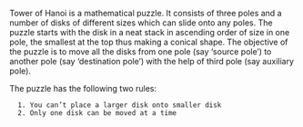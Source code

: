 Tower of Hanoi is a mathematical puzzle. 
It consists of three poles and a number of disks of different sizes which can slide onto any poles. 
The puzzle starts with the disk in a neat stack in ascending order of size in one pole, 
the smallest at the top thus making a conical shape. 
The objective of the puzzle is to move all the disks from one pole (say ‘source pole’) 
to another pole (say ‘destination pole’) with the help of third pole (say auxiliary pole).

The puzzle has the following two rules:

      1. You can’t place a larger disk onto smaller disk
      2. Only one disk can be moved at a time
